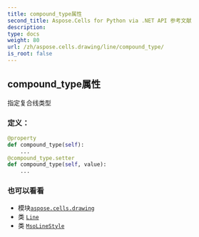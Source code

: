 ```yaml
---
title: compound_type属性
second_title: Aspose.Cells for Python via .NET API 参考文献
description:
type: docs
weight: 80
url: /zh/aspose.cells.drawing/line/compound_type/
is_root: false
---
```

## compound_type属性

指定复合线类型
### 定义：
```python
@property
def compound_type(self):
    ...
@compound_type.setter
def compound_type(self, value):
    ...
```

### 也可以看看
* 模块[`aspose.cells.drawing`](../../)
* 类 [`Line`](/cells/python-net/zh/aspose.cells.drawing/line)
* 类 [`MsoLineStyle`](/cells/python-net/zh/aspose.cells.drawing/msolinestyle)
